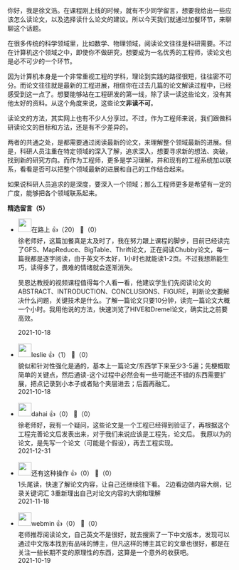 你好，我是徐文浩。在课程刚上线的时候，就有不少同学留言，想要我给出一些应该怎么读论文，以及选择读什么论文的建议。所以今天我们就通过加餐环节，来聊聊这个话题。

在很多传统的科学领域里，比如数学、物理领域，阅读论文往往是科研需要。不过在计算机这个领域之中，即使你不做研究，想要成为一名优秀的工程师，读论文也是必不可少的一个环节。

因为计算机本身是一个非常重视工程的学科，理论到实践的路径很短，往往密不可分。而论文往往就是最新的工程进展，相信你在过去几篇的论文解读过程中，已经感受到这一点了。想要能够站在工程研发的第一线，除了读一读这些论文，没有其他太好的资料。从这个角度来说，这些论文**非读不可**。

读论文的方法，其实网上也有不少人分享过。不过，作为工程师来说，我们跟做科研读论文的目标和方法，还是有不少差异的。

两者的共通之处，是都需要通过阅读最新的论文，来理解整个领域最新的进展。但是，科研人员注重在特定领域的深入了解，追求深入，想要寻求新的想法、突破，找到新的研究方向。而作为工程师，更多是学习理解，并和现有的工程系统加以联系，看看是否可以把整个领域最新的进展和自己的工作结合起来。

如果说科研人员追求的是深度，要深入一个领域；那么工程师更多是希望有一定的广度，能够把各个领域联系起来。
<div><strong>精选留言（5）</strong></div><ul>
<li><img src="https://static001.geekbang.org/account/avatar/00/15/66/8f/02be926d.jpg" width="30px"><span>在路上</span> 👍（20） 💬（0）<div>徐老师好，这篇加餐真是太及时了，我在努力跟上课程的脚步，目前已经读完了GFS、MapReduce、BigTable、Thrift论文，正在阅读Chubby论文，每一篇我都是逐字阅读，由于英文不太好，1小时也就能读1-2页。不过我想熟能生巧，读得多了，畏难的情绪就会逐渐消失。

吴恩达教授的视频课程值得每个人看一看，他建议学生们先阅读论文的ABSTRACT、INTRODUCTION、CONCLUSIONS、FIGURE，判断论文要解决什么问题，关键技术是什么。了解一篇论文只要10分钟，读完一篇论文大概一个小时。我用他说的方法，快速浏览了HIVE和Dremel论文，确实比之前要高效。</div>2021-10-18</li><br/><li><img src="https://static001.geekbang.org/account/avatar/00/14/34/df/64e3d533.jpg" width="30px"><span>leslie</span> 👍（1） 💬（0）<div>貌似和针对性强化是通的，基本上一篇论文&#47;东西学下来至少3-5遍；先梗概取简单的关键点，然后通读-这个过程中必然会有一些可能还不错的东西需要扩展，把点记录到小本子或者贴个夹层进去；后面再融汇。</div>2021-10-18</li><br/><li><img src="https://thirdwx.qlogo.cn/mmopen/vi_32/Q0j4TwGTfTIVR2wY9icec2CGzZ4VKPdwK2icytM5k1tHm08qSEysFOgl1y7lk2ccDqSCvzibHufo2Cb9c2hjr0LIg/132" width="30px"><span>dahai</span> 👍（0） 💬（0）<div>徐老师好，我有一个疑问，这些论文是一个工程已经得到验证了，再根据这个工程完善论文后发表出来，对于我们来说应该是工程先，论文后。
我原以为的论文，是先写一个论文（可能是个假设），再去工程实现。</div>2021-12-31</li><br/><li><img src="https://static001.geekbang.org/account/avatar/00/10/c7/97/e88b94da.jpg" width="30px"><span>还有这种操作</span> 👍（0） 💬（0）<div>1头尾读，快速了解论文内容，让自己还继续往下看。
2边看边做内容大纲，记录关键词汇
3重新理出自己对论文内容的大纲和理解</div>2021-11-18</li><br/><li><img src="https://static001.geekbang.org/account/avatar/00/0f/f9/e6/47742988.jpg" width="30px"><span>webmin</span> 👍（0） 💬（0）<div>老师推荐阅读论文，自己英文不是很好，就去搜索了一下中文版本，发现可以通过中文版本找到有品味的博主，但凡这样的博主其它的文章也很好，都是在关注一些长期不变的原理性的东西，这算是一个意外的收获吧。</div>2021-10-19</li><br/>
</ul>